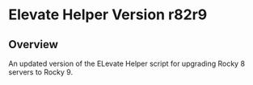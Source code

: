 # Elevate Helper Version r82r9

## Overview
An updated version of the ELevate Helper script for upgrading Rocky 8 servers to Rocky 9.
